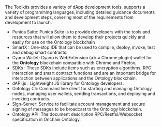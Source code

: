 The Toolkits provides a variety of dApp development tools, supports a variety of programming languages, including detailed guidance documents and development steps, covering most of the requirements from development to launch.

* Punica Suite: Punica Suite is to provide developers with the tools and resources that will allow them to develop their projects quickly and easily for use on the Ontology blockchain
* SmartX : One-stop IDE that can be used to compile, deploy, invoke, test and debug smart contracts.
* Cyano Wallet: Cyano is WebExtension (a.k.a Chrome plugin) wallet for the **Ontology** blockchain compatible with Chrome and Firefox.
* SDKs : These SDKs include items such as encryption algorithms, RPC interaction and smart contract functions and are an important bridge for interaction between applications and the Ontology blockchain.
* dAPI.js : Lightweight JS library for Ontology developers. 
* Ontology Cli: Command line client for starting and managing Ontology nodes, managing user wallets, sending transactions, and deploying and invoking contracts.
* Sign-Server: Service to facilitate account management and secure signing of messages to be broadcast to the Ontology blockchain. 
* Ontology API: The document description RPC/Restful/Websocket specification in Onchain Ontology.
